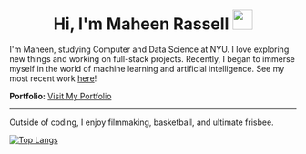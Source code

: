 <h1 align="center"><b>Hi, I'm Maheen Rassell </b><img src="https://media.giphy.com/media/hvRJCLFzcasrR4ia7z/giphy.gif" width="35"></h1>

<p>I'm Maheen, studying Computer and Data Science at NYU. I love exploring new things and working on full-stack projects. Recently, I began to immerse myself in the world of machine learning and artificial intelligence. See my most recent work <a href="https://ordinary-health-cab.notion.site/Image-Classification-Neural-Network-FROM-SCRATCH-72aa4de370f54d5d8a30dd50da0a92f3?pvs=4">here</a>!</p>

<p><b>Portfolio:</b> <a href="https://your-portfolio-link.com">Visit My Portfolio</a></p>

<hr>

<p>Outside of coding, I enjoy filmmaking, basketball, and ultimate frisbee.</p>

[![Top Langs](https://github-readme-stats.vercel.app/api/top-langs/?username=mrassell)](https://github.com/anuraghazra/github-readme-stats)
